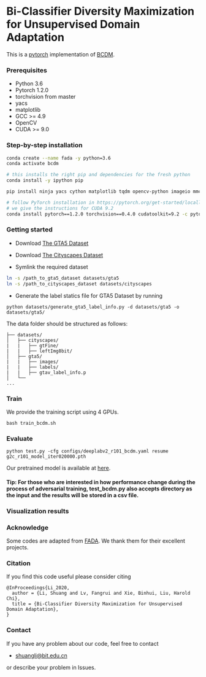 # Bi-Classifier Diversity Maximization for Unsupervised Domain Adaptation
This is a [pytorch](http://pytorch.org/) implementation of [BCDM](https://arxiv.org/pdf/2008.01677).
### Prerequisites
- Python 3.6
- Pytorch 1.2.0
- torchvision from master
- yacs
- matplotlib
- GCC >= 4.9
- OpenCV
- CUDA >= 9.0
### Step-by-step installation

```bash
conda create --name fada -y python=3.6
conda activate bcdm

# this installs the right pip and dependencies for the fresh python
conda install -y ipython pip

pip install ninja yacs cython matplotlib tqdm opencv-python imageio mmcv

# follow PyTorch installation in https://pytorch.org/get-started/locally/
# we give the instructions for CUDA 9.2
conda install pytorch==1.2.0 torchvision==0.4.0 cudatoolkit=9.2 -c pytorch
```

### Getting started

- Download [The GTA5 Dataset]( https://download.visinf.tu-darmstadt.de/data/from_games/ )

- Download [The Cityscapes Dataset]( https://www.cityscapes-dataset.com/ )

- Symlink the required dataset
```bash
ln -s /path_to_gta5_dataset datasets/gta5
ln -s /path_to_cityscapes_dataset datasets/cityscapes
```

- Generate the label statics file for GTA5 Dataset by running 
```
python datasets/generate_gta5_label_info.py -d datasets/gta5 -o datasets/gta5/
```

The data folder should be structured as follows:
```
├── datasets/
│   ├── cityscapes/     
|   |   ├── gtFine/
|   |   ├── leftImg8bit/
│   ├── gta5/
|   |   ├── images/
|   |   ├── labels/
|   |   ├── gtav_label_info.p
│   └── 			
...
```




### Train
We provide the training script using 4 GPUs.
```
bash train_bcdm.sh
```

### Evaluate
```
python test.py -cfg configs/deeplabv2_r101_bcdm.yaml resume g2c_r101_model_iter020000.pth
```
Our pretrained model is available at [here](https://github.com/BIT-DA/BCDM/releases).

#### Tip: For those who are interested in how performance change during the process of adversarial training, test_bcdm.py also accepts directory as the input and the results will be stored in a csv file.

### Visualization results



### Acknowledge
Some codes are adapted from [FADA](https://github.com/JDAI-CV/FADA). We thank them for their excellent projects.

### Citation
If you find this code useful please consider citing
```
@InProceedings{Li_2020,
  author = {Li, Shuang and Lv, Fangrui and Xie, Binhui, Liu, Harold Chi},
  title = {Bi-Classifier Diversity Maximization for Unsupervised Domain Adaptation},
} 
```


### Contact
If you have any problem about our code, feel free to contact
- shuangli@bit.edu.cn

or describe your problem in Issues.
